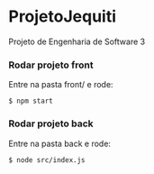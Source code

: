 # ProjetoJequiti

Projeto de Engenharia de Software 3

### Rodar projeto front

Entre na pasta front/ e rode:

```
$ npm start
```

### Rodar projeto back

Entre na pasta back e rode:

```
$ node src/index.js
```
